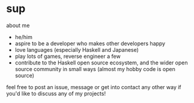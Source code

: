 # sup
about me

  * he/him
  * aspire to be a developer who makes other developers happy
  * love languages (especially Haskell and Japanese)
  * play lots of games, reverse engineer a few
  * contribute to the Haskell open source ecosystem, and the wider open source
    community in small ways (almost my hobby code is open source)

feel free to post an issue, message or get into contact any other way if you'd
like to discuss any of my projects!
